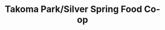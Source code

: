 ---
title: "Takoma Park/Silver Spring Food Co-op"
url: /takoma-park/takoma-park-silver-spring-food-co-op/
shop: supermarket
---